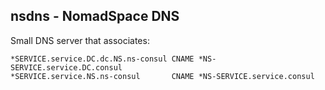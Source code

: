 nsdns - NomadSpace DNS
----------------------

Small DNS server that associates:

    *SERVICE.service.DC.dc.NS.ns-consul CNAME *NS-SERVICE.service.DC.consul
    *SERVICE.service.NS.ns-consul       CNAME *NS-SERVICE.service.consul
